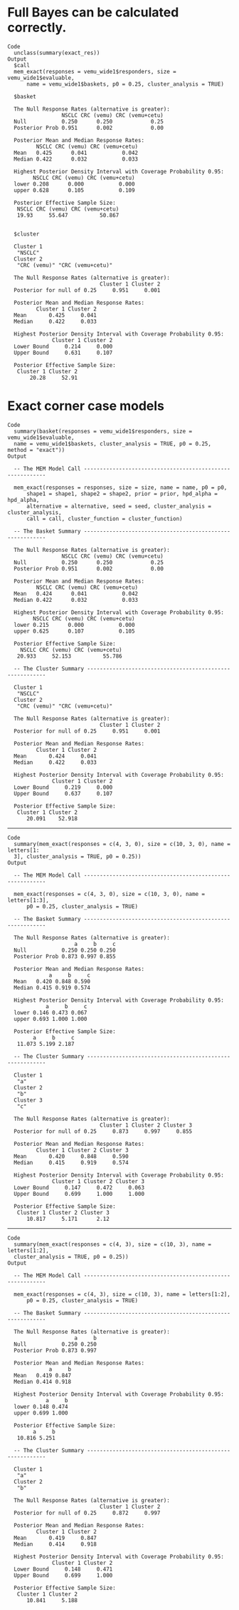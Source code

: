 # Full Bayes can be calculated correctly.

    Code
      unclass(summary(exact_res))
    Output
      $call
      mem_exact(responses = vemu_wide1$responders, size = vemu_wide1$evaluable, 
          name = vemu_wide1$baskets, p0 = 0.25, cluster_analysis = TRUE)
      
      $basket
      
      The Null Response Rates (alternative is greater):
                     NSCLC CRC (vemu) CRC (vemu+cetu)
      Null           0.250      0.250            0.25
      Posterior Prob 0.951      0.002            0.00
      
      Posterior Mean and Median Response Rates:
             NSCLC CRC (vemu) CRC (vemu+cetu)
      Mean   0.425      0.041           0.042
      Median 0.422      0.032           0.033
      
      Highest Posterior Density Interval with Coverage Probability 0.95:
            NSCLC CRC (vemu) CRC (vemu+cetu)
      lower 0.208      0.000           0.000
      upper 0.628      0.105           0.109
      
      Posterior Effective Sample Size:
       NSCLC CRC (vemu) CRC (vemu+cetu)
       19.93     55.647          50.867
      
      
      $cluster
      
      Cluster 1        
       "NSCLC"
      Cluster 2                               
       "CRC (vemu)" "CRC (vemu+cetu)"
      
      The Null Response Rates (alternative is greater):
                                 Cluster 1 Cluster 2
      Posterior for null of 0.25     0.951     0.001
      
      Posterior Mean and Median Response Rates:
             Cluster 1 Cluster 2
      Mean       0.425     0.041
      Median     0.422     0.033
      
      Highest Posterior Density Interval with Coverage Probability 0.95:
                  Cluster 1 Cluster 2
      Lower Bound     0.214     0.000
      Upper Bound     0.631     0.107
      
      Posterior Effective Sample Size:
       Cluster 1 Cluster 2
           20.28     52.91
      
      

# Exact corner case models

    Code
      summary(basket(responses = vemu_wide1$responders, size = vemu_wide1$evaluable,
      name = vemu_wide1$baskets, cluster_analysis = TRUE, p0 = 0.25, method = "exact"))
    Output
      
      -- The MEM Model Call ----------------------------------------------------------
      
      mem_exact(responses = responses, size = size, name = name, p0 = p0, 
          shape1 = shape1, shape2 = shape2, prior = prior, hpd_alpha = hpd_alpha, 
          alternative = alternative, seed = seed, cluster_analysis = cluster_analysis, 
          call = call, cluster_function = cluster_function)
      
      -- The Basket Summary ----------------------------------------------------------
      
      The Null Response Rates (alternative is greater):
                     NSCLC CRC (vemu) CRC (vemu+cetu)
      Null           0.250      0.250            0.25
      Posterior Prob 0.951      0.002            0.00
      
      Posterior Mean and Median Response Rates:
             NSCLC CRC (vemu) CRC (vemu+cetu)
      Mean   0.424      0.041           0.042
      Median 0.422      0.032           0.033
      
      Highest Posterior Density Interval with Coverage Probability 0.95:
            NSCLC CRC (vemu) CRC (vemu+cetu)
      lower 0.215      0.000           0.000
      upper 0.625      0.107           0.105
      
      Posterior Effective Sample Size:
        NSCLC CRC (vemu) CRC (vemu+cetu)
       20.933     52.153          55.786
      
      -- The Cluster Summary ---------------------------------------------------------
      
      Cluster 1        
       "NSCLC"
      Cluster 2                               
       "CRC (vemu)" "CRC (vemu+cetu)"
      
      The Null Response Rates (alternative is greater):
                                 Cluster 1 Cluster 2
      Posterior for null of 0.25     0.951     0.001
      
      Posterior Mean and Median Response Rates:
             Cluster 1 Cluster 2
      Mean       0.424     0.041
      Median     0.422     0.033
      
      Highest Posterior Density Interval with Coverage Probability 0.95:
                  Cluster 1 Cluster 2
      Lower Bound     0.219     0.000
      Upper Bound     0.637     0.107
      
      Posterior Effective Sample Size:
       Cluster 1 Cluster 2
          20.091    52.918
      

---

    Code
      summary(mem_exact(responses = c(4, 3, 0), size = c(10, 3, 0), name = letters[1:
      3], cluster_analysis = TRUE, p0 = 0.25))
    Output
      
      -- The MEM Model Call ----------------------------------------------------------
      
      mem_exact(responses = c(4, 3, 0), size = c(10, 3, 0), name = letters[1:3], 
          p0 = 0.25, cluster_analysis = TRUE)
      
      -- The Basket Summary ----------------------------------------------------------
      
      The Null Response Rates (alternative is greater):
                         a     b     c
      Null           0.250 0.250 0.250
      Posterior Prob 0.873 0.997 0.855
      
      Posterior Mean and Median Response Rates:
                 a     b     c
      Mean   0.420 0.848 0.590
      Median 0.415 0.919 0.574
      
      Highest Posterior Density Interval with Coverage Probability 0.95:
                a     b     c
      lower 0.146 0.473 0.067
      upper 0.693 1.000 1.000
      
      Posterior Effective Sample Size:
            a     b     c
       11.073 5.199 2.187
      
      -- The Cluster Summary ---------------------------------------------------------
      
      Cluster 1    
       "a"
      Cluster 2    
       "b"
      Cluster 3    
       "c"
      
      The Null Response Rates (alternative is greater):
                                 Cluster 1 Cluster 2 Cluster 3
      Posterior for null of 0.25     0.873     0.997     0.855
      
      Posterior Mean and Median Response Rates:
             Cluster 1 Cluster 2 Cluster 3
      Mean       0.420     0.848     0.590
      Median     0.415     0.919     0.574
      
      Highest Posterior Density Interval with Coverage Probability 0.95:
                  Cluster 1 Cluster 2 Cluster 3
      Lower Bound     0.147     0.472     0.063
      Upper Bound     0.699     1.000     1.000
      
      Posterior Effective Sample Size:
       Cluster 1 Cluster 2 Cluster 3
          10.817     5.171      2.12
      

---

    Code
      summary(mem_exact(responses = c(4, 3), size = c(10, 3), name = letters[1:2],
      cluster_analysis = TRUE, p0 = 0.25))
    Output
      
      -- The MEM Model Call ----------------------------------------------------------
      
      mem_exact(responses = c(4, 3), size = c(10, 3), name = letters[1:2], 
          p0 = 0.25, cluster_analysis = TRUE)
      
      -- The Basket Summary ----------------------------------------------------------
      
      The Null Response Rates (alternative is greater):
                         a     b
      Null           0.250 0.250
      Posterior Prob 0.873 0.997
      
      Posterior Mean and Median Response Rates:
                 a     b
      Mean   0.419 0.847
      Median 0.414 0.918
      
      Highest Posterior Density Interval with Coverage Probability 0.95:
                a     b
      lower 0.148 0.474
      upper 0.699 1.000
      
      Posterior Effective Sample Size:
            a     b
       10.816 5.251
      
      -- The Cluster Summary ---------------------------------------------------------
      
      Cluster 1    
       "a"
      Cluster 2    
       "b"
      
      The Null Response Rates (alternative is greater):
                                 Cluster 1 Cluster 2
      Posterior for null of 0.25     0.872     0.997
      
      Posterior Mean and Median Response Rates:
             Cluster 1 Cluster 2
      Mean       0.419     0.847
      Median     0.414     0.918
      
      Highest Posterior Density Interval with Coverage Probability 0.95:
                  Cluster 1 Cluster 2
      Lower Bound     0.148     0.471
      Upper Bound     0.699     1.000
      
      Posterior Effective Sample Size:
       Cluster 1 Cluster 2
          10.841     5.188
      

